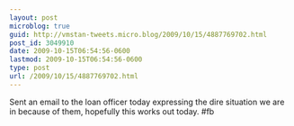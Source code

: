 ```yaml
---
layout: post
microblog: true
guid: http://vmstan-tweets.micro.blog/2009/10/15/4887769702.html
post_id: 3049910
date: 2009-10-15T06:54:56-0600
lastmod: 2009-10-15T06:54:56-0600
type: post
url: /2009/10/15/4887769702.html
---
```

Sent an email to the loan officer today expressing the dire situation we are in because of them, hopefully this works out today. #fb
